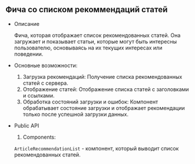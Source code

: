 ## Фича со списком рекоммендаций статей
- Описание

    Фича, которая отображает список рекомендованных статей. Она загружает и показывает статьи, которые могут быть интересны пользователю, основываясь на их текущих интересах или поведении.

- Основные возможности:

    1. Загрузка рекомендаций: Получение списка рекомендованных статей с сервера.
    2. Отображение статей: Отображение списка статей с заголовками и ссылками.
    3. Обработка состояний загрузки и ошибок: Компонент обрабатывает состояние загрузки и отображает рекомендации только после успешной загрузки данных.

- Public API

    1. Components:

    `ArticleRecommendationList` - компонент, который выводит список рекомендованных статей.